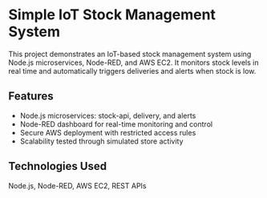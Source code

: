 # Simple IoT Stock Management System
This project demonstrates an IoT-based stock management system using Node.js microservices, Node-RED, and AWS EC2. It monitors stock levels in real time and automatically triggers deliveries and alerts when stock is low.

## Features
- Node.js microservices: stock-api, delivery, and alerts
- Node-RED dashboard for real-time monitoring and control
- Secure AWS deployment with restricted access rules
- Scalability tested through simulated store activity

## Technologies Used
Node.js, Node-RED, AWS EC2, REST APIs
